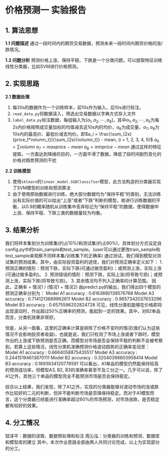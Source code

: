 # 价格预测一 实验报告

## 1. 算法思想

**1.1 问题描述** 通过一段时间内的期货交易数据，预测未来一段时间内期货价格的涨/跌情况。

**1.2 问题分析** 预测价格上涨、保持平稳、下跌是一个分类问题，可以提取特征训练线性分类器，比如SVM进行价格预测。

## 2. 实现思路

**2.1 数据处理** 

1. 每20s的数据作为一个训练样本，前10s作为输入，后10s进行标注。
2. ```read_data.py```将数据读入，筛选出交易数据以字典方式存入文件
3. ```label_data.py```标注数据，每组输入为$[ a_1, a_2, \cdots, a_8]$，其中$a_1, a_2, \cdots, a_5$为每2s内价格按照成交量加权的均值减去这10s内的均价，$a_6$为成交量，$a_7, a_8$为10s内的最高价、最低价减去均价。即$a_i = \frac{\sum_{2s}{price_t*volumn_t}}{\sum_{2s}{volumn_t}} - mean, (i = 1, 2, 3, 4, 5)$ $a_6 = \sum{volumn}$ $a_7 = maxprice - mean$ $a_8 = minprice - mean$ 通过这样的特征提取，一方面达到降维的目的，一方面平滑了数据，降低了段时间剧烈变化的价格对趋势预测的干扰


**2.2 训练模型** 

1.  使用```sklearn```的```linear_model.SGDClassifier```模型，此方法构造的分类器实现了SVM模型的训练和预测算法
2. 由于使用原始数据进行训练，绝大部分数据均为“保持平稳”的类别，无法训练出有实际价值的可以给出“上涨”或者“下跌”判断的模型，故进行训练数据的平衡，以0.9的概率随机从训练集中丢弃标记为“保持平稳”的数据，使得数据中上涨、保持平稳、下跌三类的数据量较为均衡。

## 3. 结果分析

我们将样本集划分为训练集(约占10%)和测试集(约占90%)，具体划分方式设定自config.py中的train_sample和test_sample。(user可以通过更改train_sample和test_sample来观察不同样本集/训练集下的正确率)
通过测试，我们得到模型对测试集的预测成果。其中，由实际投资盈利的途径，我们对预测正确率定义如下：
	1. 预测正确的情形：预测下跌，实际下跌(可通过做空盈利)；或预测上涨，实际上涨(可通过做多盈利)。
	2. 预测错误的情形：预测下跌，实际上涨(将导致亏损)；或预测上涨，实际下跌(将导致亏损)。
	3. 其余情况均不列入正确率的计算范围。
	因此，正确率 = 情况1 / (情况1 + 情况2)
由predict.py的输出，我们得出四个模型的预测正确率分别为：
Model A1 accuracy :  0.6163890139576768
Model A3 accuracy :  0.7141213689962611
Model B2 accuracy :  0.9657342037633296
Model B3 accuracy :  0.6575596202824728
可见，线性分类机能够在价格即将出现波动时，作出超过50%正确率的预测，能起到一定的效果。其中，对B2单品而言，分类机效果非常好。

但是，从另一面看，这里的正确率计算是排除了价格不变时的情况(我们认为这些情况不会影响投资者收益)，也就是说，我们只检测了市场上涨或者下跌时，模型作出的上涨或下跌预测是否正确，而模型对市场是否会保持平稳的判断不会被考察到。若算上这些情况，线性分类机准确预测价格波动趋势的正确率变动至：
Model A1 accuracy :  0.6664058875435517
Model A3 accuracy :  0.24415194613870111
Model B2 accuracy :  0.32040398803958414
Model B3 accuracy :  0.1893834120776591
可以看出，A1单品的模型仍然能保持较高的预测成功率，但模型A3, B2, B3的准确率甚至不及三分之一。几乎可以说，除了A1之外，其他三个单品的模型完全不能预测市场是否会保持稳定。

综合以上结果，我们发现，除了A1之外，实现的分类器能够对波动市场的涨或跌作比较好的二元的判断，但并不能判断市场是否降保持稳定。而对于A1模型而言，这个分类器已经能进行准确率超过60%的市场预测，对市场涨跌，是否稳定都有较好的效果。

## 4. 分工情况
钮泽平：数据的读取、数据预处理和标注
周沁泓：分类器的训练和预测、数据库和模型库的建立
其中，本次作业思路全部由两人共同讨论完成，以上为实现部分的分工。
